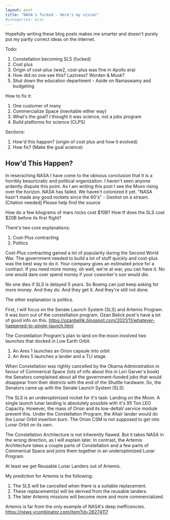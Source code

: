 ```yaml
---
layout: post
title: "NASA's fucked - Here's my vision"
#categories: misc
---
```


Hopefully writing these blog posts makes me smarter and doesn't purely put my partly correct ideas on the internet.

Todo:
1. Constellation becoming SLS (fucked)
2. Cost plus
3. Origin of cost-plus (ww2, cost-plus was fine in Apollo era)
4. How did no one see this? Laziness? Worden & Musk?
5. Shut down the education department - Aside on Ramaswamy and budgeting

How to fix it:
1. One customer of many
2. Commercialize Space (inevitable either way)
3. What's the goal? I thought it was science, not a jobs program
4. Build platforms for science (CLPS)

Sections:
1. How'd this happen? (origin of cost plus and how it evolved)
2. How fix? (Make the goal science)

## How'd This Happen?

In reseraching NASA I have come to the obivous conclusion that it is a horribly beauricratic and political organizaiton. I haven't seen anyone ardently dispute this point.
As I am writing this post I see the Moon rising over the horizon. NASA has failed. We haven't colonized it yet.
"NASA hasn't made any good rockets since the 60's" - Geohot on a stream. [Citation needed] Please help find the source

How do a few kilograms of mars rocks cost $10B?
How tf does the SLS cost $20B before its first flight?

There's two core explanations: 
1. Cost-Plus contracting
2. Politics

Cost-Plus contracting gained a lot of popularity during the Second World War. The government needed to build a lot of stuff quickly and cost-plus was the best way to do it. Your company gives an estimated price for a contract. If you need more money, oh well, we're at war, you can have it. No one would dare over spend money if your coworker's son would die.

No one dies if SLS is delayed 5 years. So Boeing can just keep asking for more money. And they do. And they get it. And they're still not done.


The other explanation is politics. 

First, I will focus on the Senate Launch System (SLS) and Artemis Program. 
It was born out of the constellation program. Ozan Belick post's have a lot of good info on this. https://ozanbellik.blogspot.com/2021/11/whatever-happened-to-single-launch.html

The Constellation Program's plan to land on the moon involved two launches that docked in Low Earth Orbit.
1. An Ares 1 launches an Orion capsule into orbit
2. An Ares 5 launches a lander and a TLI stage.

When Constellation was rightly cancelled by the Obama Administration in favour of Commerical Space (lots of info about this in Lori Garver's book) the Senators complained about all the government-funded jobs that would disappear from their districts with the end of the Shuttle hardware. So, the Senators came up with the Senate Launch System (SLS).

The SLS is an underoptimized rocket for it's task: Landing on the Moon. A single launch lunar landing is absolutely possible with it's 95 Ton LEO Capacity. However, the mass of Orion and its low-deltaV service module prevent this. Under the Constellation Program, the Altair lander would do the Lunar Orbit insertion burn. The Orion CSM is not supposed to get into Lunar Orbit on its own.

The Constellation Architecture is not inherently flawed. But it takes NASA in the wrong direction, as I will explain later.
In contrast, the Artemis Architecture takes a couple parts of Constellation and a few parts of Commerical Space and joins them together in an underoptimized Lunar Program.

At least we get Reusable Lunar Landers out of Artemis.

My prediction for Artemis is the following:
1. The SLS will be cancelled when there is a suitable replacement.
2. These replacement(s) will be derived from the reusable landers.
3. The later Artemis missions will become more and more commercialized.


Artemis is far from the only example of NASA's deep inefficencies.
https://news.ycombinator.com/item?id=26274117